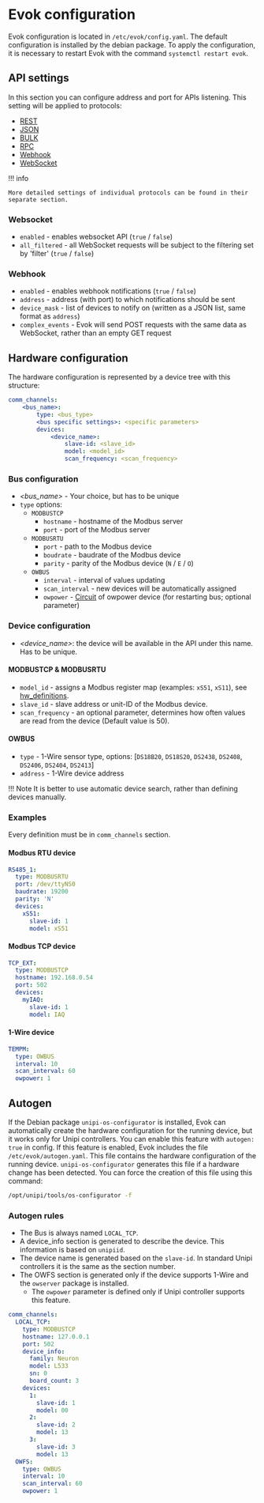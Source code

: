 # Evok configuration

Evok configuration is located in `/etc/evok/config.yaml`. The default configuration is installed by the debian package. To apply the configuration, it is necessary to restart Evok with the command `systemctl restart evok`.

## API settings

In this section you can configure address and port for APIs listening. This setting will be applied to protocols:

- [REST](../apis/rest.md)
- [JSON](../apis/json.md)
- [BULK](../apis/bulk.md)
- [RPC](../apis/rpc.md)
- [Webhook](../apis/webhook.md)
- [WebSocket](../apis/websocket.md)

!!! info

    More detailed settings of individual protocols can be found in their separate section.

### Websocket

- `enabled` - enables websocket API (`true` / `false`)
- `all_filtered` - all WebSocket requests will be subject to the filtering set by 'filter' (`true` / `false`)

### Webhook

- `enabled` - enables webhook notifications (`true` / `false`)
- `address` - address (with port) to which notifications should be sent
- `device_mask` - list of devices to notify on (written as a JSON list, same format as `address`)
- `complex_events` - Evok will send POST requests with the same data as WebSocket, rather than an empty GET request

## Hardware configuration

The hardware configuration is represented by a device tree with this structure:

```yaml
comm_channels:
    <bus_name>:
        type: <bus_type>
        <bus specific settings>: <specific parameters>
        devices:
            <device_name>:
                slave-id: <slave_id>
                model: <model_id>
                scan_frequency: <scan_frequency>
```

### Bus configuration

- *<bus_name\>* - Your choice, but has to be unique
- `type` options:
    - `MODBUSTCP`
        - `hostname` - hostname of the Modbus server
        - `port` - port of the Modbus server
    - `MODBUSRTU`
        - `port` - path to the Modbus device
        - `boudrate` - baudrate of the Modbus device
        - `parity` - parity of the Modbus device (`N` / `E` / `O`)
    - `OWBUS`
        - `interval` - interval of values updating
        - `scan_interval` - new devices will be automatically assigned
        - `owpower` - [Circuit](../circuit.md) of owpower device (for restarting bus; optional parameter)

### Device configuration

- *<device_name\>*: the device will be available in the API under this name. Has to be unique.

#### MODBUSTCP & MODBUSRTU

- `model_id` - assigns a Modbus register map (examples: `xS51`, `xS11`), see [hw_definitions](./hw_definitions.md).
- `slave_id` - slave address or unit-ID of the Modbus device.
- `scan_frequency` - an optional parameter, determines how often values are read from the device (Default value is 50).

#### OWBUS

- `type` - 1-Wire sensor type, options: [`DS18B20`, `DS18S20`, `DS2438`, `DS2408`, `DS2406`, `DS2404`, `DS2413`]
- `address` - 1-Wire device address

!!! Note
    It is better to use automatic device search, rather than defining devices manually.

### Examples

Every definition must be in `comm_channels` section.

#### Modbus RTU device

```yaml title="xS51 on /dev/ttyNS0"
RS485_1:
  type: MODBUSRTU
  port: /dev/ttyNS0
  baudrate: 19200
  parity: 'N'
  devices:
    xS51:
      slave-id: 1
      model: xS51
```

#### Modbus TCP device

```yaml title="IAQ on TCP"
TCP_EXT:
  type: MODBUSTCP
  hostname: 192.168.0.54
  port: 502
  devices:
    myIAQ:
      slave-id: 1
      model: IAQ
```

#### 1-Wire device

```yaml title="1-Wire thermometer"
TEMPM:
  type: OWBUS
  interval: 10
  scan_interval: 60
  owpower: 1
```

## Autogen

If the Debian package `unipi-os-configurator` is installed,
Evok can automatically create the hardware configuration for the running device,
but it works only for Unipi controllers.
You can enable this feature with `autogen: true` in config.
If this feature is enabled, Evok includes the file `/etc/evok/autogen.yaml`.
This file contains the hardware configuration of the running device.
`unipi-os-configurator` generates this file if a hardware change has been detected.
You can force the creation of this file using this command:

```bash
/opt/unipi/tools/os-configurator -f
```

### Autogen rules
 - The Bus is always named `LOCAL_TCP`.
 - A device_info section is generated to describe the device. This information is based on `unipiid`.
 - The device name is generated based on the `slave-id`. In standard Unipi controllers it is the same as the section number.
 - The OWFS section is generated only if the device supports 1-Wire and the `owserver` package is installed.
   - The `owpower` parameter is defined only if Unipi controller supports this feature.

```yaml title="Autogen example"
comm_channels:
  LOCAL_TCP:
    type: MODBUSTCP
    hostname: 127.0.0.1
    port: 502
    device_info:
      family: Neuron
      model: L533
      sn: 0
      board_count: 3
    devices:
      1:
        slave-id: 1
        model: 00
      2:
        slave-id: 2
        model: 13
      3:
        slave-id: 3
        model: 13
  OWFS:
    type: OWBUS
    interval: 10
    scan_interval: 60
    owpower: 1
```
